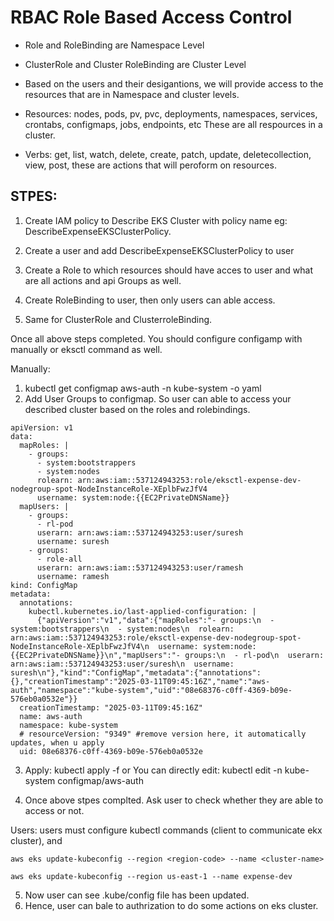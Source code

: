 # RBAC Role Based Access Control
* Role and RoleBinding are Namespace Level
* ClusterRole and Cluster RoleBinding are Cluster Level
* Based on the users and their desigantions, we will provide access to the resources that are in Namespace and cluster levels.

* Resources: nodes, pods, pv, pvc, deployments, namespaces, services, crontabs, configmaps, jobs, endpoints, etc These are all respources in a cluster.

* Verbs: get, list, watch, delete, create, patch, update, deletecollection, view, post, these are actions that will peroform on resources.


## STPES:
1. Create IAM policy to Describe EKS Cluster with policy name eg: DescribeExpenseEKSClusterPolicy.

2. Create a user and add DescribeExpenseEKSClusterPolicy to user

3. Create a Role to which resources should have acces to user and what are all actions and api Groups as well.

4. Create RoleBinding to user, then only users can able access.

5. Same for ClusterRole and ClusterroleBinding.

Once all above steps completed. You should configure configamp with manually or eksctl command as well.

Manually:
1. kubectl get configmap aws-auth -n kube-system -o yaml
2. Add User Groups to configmap. So user can able to access your described cluster based on the roles and rolebindings.
```
apiVersion: v1
data:
  mapRoles: |
    - groups:
      - system:bootstrappers
      - system:nodes
      rolearn: arn:aws:iam::537124943253:role/eksctl-expense-dev-nodegroup-spot-NodeInstanceRole-XEplbFwzJfV4
      username: system:node:{{EC2PrivateDNSName}}
  mapUsers: |
    - groups:
      - rl-pod
      userarn: arn:aws:iam::537124943253:user/suresh
      username: suresh
    - groups:
      - role-all
      userarn: arn:aws:iam::537124943253:user/ramesh
      username: ramesh
kind: ConfigMap
metadata:
  annotations:
    kubectl.kubernetes.io/last-applied-configuration: |
      {"apiVersion":"v1","data":{"mapRoles":"- groups:\n  - system:bootstrappers\n  - system:nodes\n  rolearn: arn:aws:iam::537124943253:role/eksctl-expense-dev-nodegroup-spot-NodeInstanceRole-XEplbFwzJfV4\n  username: system:node:{{EC2PrivateDNSName}}\n","mapUsers":"- groups:\n  - rl-pod\n  userarn: arn:aws:iam::537124943253:user/suresh\n  username: suresh\n"},"kind":"ConfigMap","metadata":{"annotations":{},"creationTimestamp":"2025-03-11T09:45:16Z","name":"aws-auth","namespace":"kube-system","uid":"08e68376-c0ff-4369-b09e-576eb0a0532e"}}
  creationTimestamp: "2025-03-11T09:45:16Z"
  name: aws-auth
  namespace: kube-system
  # resourceVersion: "9349" #remove version here, it automatically updates, when u apply
  uid: 08e68376-c0ff-4369-b09e-576eb0a0532e
```
3. Apply: kubectl apply -f <configmap-name>  or
You can directly edit: kubectl edit -n kube-system configmap/aws-auth

4. Once above stpes complted. Ask user to check whether they are able to access or not.

Users: users must configure kubectl commands (client to communicate ekx cluster), and 
```
aws eks update-kubeconfig --region <region-code> --name <cluster-name>

aws eks update-kubeconfig --region us-east-1 --name expense-dev
```

5. Now user can see .kube/config file has been updated.
6. Hence, user can bale to authrization to do some actions on eks cluster.


